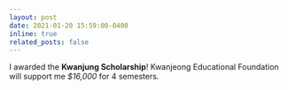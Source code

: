 ```yaml
---
layout: post
date: 2021-01-20 15:59:00-0400
inline: true
related_posts: false
---
```


I awarded the **Kwanjung Scholarship**! Kwanjeong Educational Foundation will support me _$16,000_ for 4 semesters.
